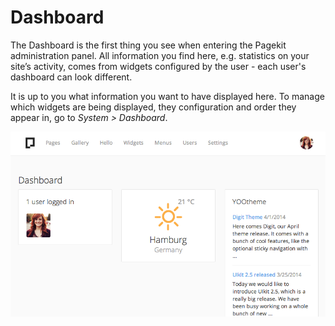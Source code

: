 # Dashboard

The Dashboard is the first thing you see when entering the Pagekit administration panel. All information you find here, e.g. statistics on your site’s activity, comes from widgets configured by the user - each user's dashboard can look different.

It is up to you what information you want to have displayed here. To manage which widgets are being displayed, they configuration and order they appear in, go to *System > Dashboard*.

![Dashboard](assets/dashboard.png)
